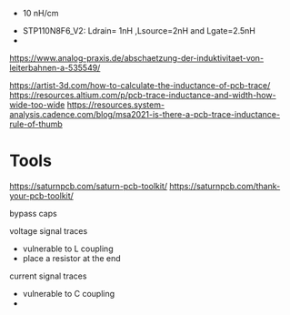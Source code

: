 - 10 nH/cm
* STP110N8F6_V2:  Ldrain= 1nH ,Lsource=2nH and Lgate=2.5nH
* 
https://www.analog-praxis.de/abschaetzung-der-induktivitaet-von-leiterbahnen-a-535549/

https://artist-3d.com/how-to-calculate-the-inductance-of-pcb-trace/
https://resources.altium.com/p/pcb-trace-inductance-and-width-how-wide-too-wide
https://resources.system-analysis.cadence.com/blog/msa2021-is-there-a-pcb-trace-inductance-rule-of-thumb

# Tools
https://saturnpcb.com/saturn-pcb-toolkit/
https://saturnpcb.com/thank-your-pcb-toolkit/


bypass caps

voltage signal traces
- vulnerable to L coupling
- place a resistor at the end

current signal traces
- vulnerable to C coupling
- 
